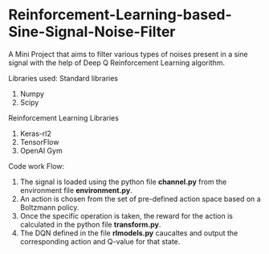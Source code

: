 # Reinforcement-Learning-based-Sine-Signal-Noise-Filter
A Mini Project that aims to filter various types of noises present in a sine signal with the help of Deep Q Reinforcement Learning algorithm.

Libraries used:
Standard libraries
1. Numpy
2. Scipy

Reinforcement Learning Libraries
1. Keras-rl2
2. TensorFlow
3. OpenAI Gym

Code work Flow:
1. The signal is loaded using the python file **channel.py** from the environment file **environment.py**. 
2. An action is chosen from the set of pre-defined action space based on a Boltzmann policy.
3. Once the specific operation is taken, the reward for the action is calculated in the python file **transform.py**.
4. The DQN defined in the file **rlmodels.py** caucaltes and output the corresponding action and Q-value for that state.
